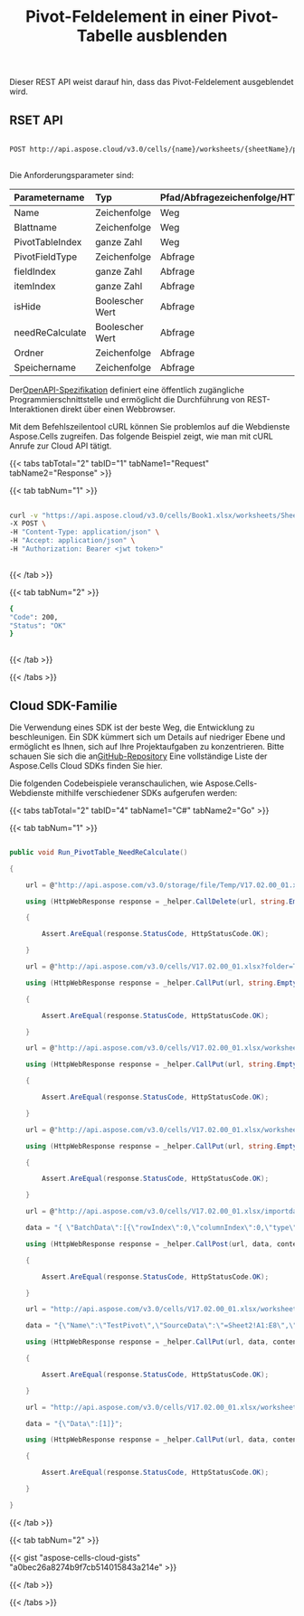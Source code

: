 ﻿---
title: Pivot-Feldelement in einer Pivot-Tabelle ausblenden
second_title: Aspose.Cells Cloud Documen
linktitle: Verstecken
type: docs
url: /de/pivot-tables/hide-pivot-field-item/
aliases: [/hide-pivot-field-item/]
keywords: Hide a pivot field in a pivot table
description: Aspose.Cells Cloud REST API unterstützt das Ausblenden eines Pivot-Felds in der Pivot-Tabelle. SDK unterstützt verschiedene Entwicklungssprachen. Dazu gehören Android, C#, Go, Java, NodeJS, Perl, PHP, Python, Ruby und Swift
weight: 110
---
Dieser REST API weist darauf hin, dass das Pivot-Feldelement ausgeblendet wird.
 
## RSET API
 
```bash
 
POST http://api.aspose.cloud/v3.0/cells/{name}/worksheets/{sheetName}/pivottables/{pivotTableIndex}/PivotField/Hide
 
```
 Die Anforderungsparameter sind:
 
| Parametername| Typ| Pfad/Abfragezeichenfolge/HTTPBody|Beschreibung|
|:- |:- |:- |:- |
| Name| Zeichenfolge| Weg||
| Blattname| Zeichenfolge| Weg||
| PivotTableIndex| ganze Zahl| Weg||
| PivotFieldType| Zeichenfolge| Abfrage||
| fieldIndex| ganze Zahl| Abfrage||
| itemIndex| ganze Zahl| Abfrage||
| isHide| Boolescher Wert| Abfrage||
| needReCalculate| Boolescher Wert| Abfrage| FALSCH|
| Ordner| Zeichenfolge| Abfrage||
| Speichername| Zeichenfolge| Abfrage| Speichername.|
 
 Der[OpenAPI-Spezifikation](https://apireference.aspose.cloud/cells/#/PivotTables/PostPivotTableFieldHideItem) definiert eine öffentlich zugängliche Programmierschnittstelle und ermöglicht die Durchführung von REST-Interaktionen direkt über einen Webbrowser.
 
Mit dem Befehlszeilentool cURL können Sie problemlos auf die Webdienste Aspose.Cells zugreifen. Das folgende Beispiel zeigt, wie man mit cURL Anrufe zur Cloud API tätigt.
 
{{< tabs tabTotal="2" tabID="1" tabName1="Request" tabName2="Response" >}}
 
{{< tab tabNum="1" >}}
 
```bash
 
curl -v "https://api.aspose.cloud/v3.0/cells/Book1.xlsx/worksheets/Sheet1/pivottables/0/PivotField/Hide?pivotFieldType=Row&fieldIndex=0&itemIndex=1&isHide=true&needReCalculate=true" \
-X POST \
-H "Content-Type: application/json" \
-H "Accept: application/json" \
-H "Authorization: Bearer <jwt token>"
 
```
 
{{< /tab >}}
 
{{< tab tabNum="2" >}}
 
```bash
{
"Code": 200,
"Status": "OK"
}
 
```
 
{{< /tab >}}
 
{{< /tabs >}}
 
## Cloud SDK-Familie
 
 Die Verwendung eines SDK ist der beste Weg, die Entwicklung zu beschleunigen. Ein SDK kümmert sich um Details auf niedriger Ebene und ermöglicht es Ihnen, sich auf Ihre Projektaufgaben zu konzentrieren. Bitte schauen Sie sich die an[GitHub-Repository](https://github.com/aspose-cells-cloud) Eine vollständige Liste der Aspose.Cells Cloud SDKs finden Sie hier.
 
Die folgenden Codebeispiele veranschaulichen, wie Aspose.Cells-Webdienste mithilfe verschiedener SDKs aufgerufen werden:
 
 
 
{{< tabs tabTotal="2" tabID="4" tabName1="C#" tabName2="Go" >}}

{{< tab tabNum="1" >}}

```csharp

public void Run_PivotTable_NeedReCalculate()

{

    url = @"http://api.aspose.com/v3.0/storage/file/Temp/V17.02.00_01.xlsx";

    using (HttpWebResponse response = _helper.CallDelete(url, string.Empty, contentType))

    {

        Assert.AreEqual(response.StatusCode, HttpStatusCode.OK);

    }

    url = @"http://api.aspose.com/v3.0/cells/V17.02.00_01.xlsx?folder=Temp";

    using (HttpWebResponse response = _helper.CallPut(url, string.Empty, contentType))

    {

        Assert.AreEqual(response.StatusCode, HttpStatusCode.OK);

    }

    url = @"http://api.aspose.com/v3.0/cells/V17.02.00_01.xlsx/worksheets/PivotSheet?folder=Temp";

    using (HttpWebResponse response = _helper.CallPut(url, string.Empty, contentType))

    {

        Assert.AreEqual(response.StatusCode, HttpStatusCode.OK);

    }

    url = @"http://api.aspose.com/v3.0/cells/V17.02.00_01.xlsx/worksheets/Sheet2?folder=Temp";

    using (HttpWebResponse response = _helper.CallPut(url, string.Empty, contentType))

    {

        Assert.AreEqual(response.StatusCode, HttpStatusCode.OK);

    }

    url = @"http://api.aspose.com/v3.0/cells/V17.02.00_01.xlsx/importdata?folder=Temp";

    data = "{ \"BatchData\":[{\"rowIndex\":0,\"columnIndex\":0,\"type\":\"String\",\"value\":\"Sport\",\"style\":null},{\"rowIndex\":0,\"columnIndex\":1,\"type\":\"String\",\"value\":\"Year\",\"style\":null},{\"rowIndex\":0,\"columnIndex\":2,\"type\":\"String\",\"value\":\"Quarter\",\"style\":null},{\"rowIndex\":0,\"columnIndex\":3,\"type\":\"String\",\"value\":\"Sales\",\"style\":null},{\"rowIndex\":0,\"columnIndex\":4,\"type\":\"String\",\"value\":\"YearSales\",\"style\":null},{\"rowIndex\":1,\"columnIndex\":0,\"type\":\"String\",\"value\":\"Golf\",\"style\":null},{\"rowIndex\":2,\"columnIndex\":0,\"type\":\"String\",\"value\":\"Golf\",\"style\":null},{\"rowIndex\":3,\"columnIndex\":0,\"type\":\"String\",\"value\":\"Tennis\",\"style\":null},{\"rowIndex\":4,\"columnIndex\":0,\"type\":\"String\",\"value\":\"Tennis\",\"style\":null},{\"rowIndex\":5,\"columnIndex\":0,\"type\":\"String\",\"value\":\"Tennis\",\"style\":null},{\"rowIndex\":6,\"columnIndex\":0,\"type\":\"String\",\"value\":\"Tennis\",\"style\":null},{\"rowIndex\":7,\"columnIndex\":0,\"type\":\"String\",\"value\":\"Golf\",\"style\":null},{\"rowIndex\":1,\"columnIndex\":1,\"type\":\"int\",\"value\":\"2014\",\"style\":null},{\"rowIndex\":2,\"columnIndex\":1,\"type\":\"int\",\"value\":\"2014\",\"style\":null},{\"rowIndex\":3,\"columnIndex\":1,\"type\":\"int\",\"value\":\"2014\",\"style\":null},{\"rowIndex\":4,\"columnIndex\":1,\"type\":\"int\",\"value\":\"2013\",\"style\":null},{\"rowIndex\":5,\"columnIndex\":1,\"type\":\"int\",\"value\":\"2013\",\"style\":null},{\"rowIndex\":6,\"columnIndex\":1,\"type\":\"int\",\"value\":\"2013\",\"style\":null},{\"rowIndex\":7,\"columnIndex\":1,\"type\":\"int\",\"value\":\"2013\",\"style\":null},{\"rowIndex\":1,\"columnIndex\":2,\"type\":\"String\",\"value\":\"Qtr3\",\"style\":null},{\"rowIndex\":2,\"columnIndex\":2,\"type\":\"String\",\"value\":\"Qtr4\",\"style\":null},{\"rowIndex\":3,\"columnIndex\":2,\"type\":\"String\",\"value\":\"Qtr3\",\"style\":null},{\"rowIndex\":4,\"columnIndex\":2,\"type\":\"String\",\"value\":\"Qtr4\",\"style\":null},{\"rowIndex\":5,\"columnIndex\":2,\"type\":\"String\",\"value\":\"Qtr3\",\"style\":null},{\"rowIndex\":6,\"columnIndex\":2,\"type\":\"String\",\"value\":\"Qtr3\",\"style\":null},{\"rowIndex\":7,\"columnIndex\":2,\"type\":\"String\",\"value\":\"Qtr3\",\"style\":null},{\"rowIndex\":4,\"columnIndex\":3,\"type\":\"int\",\"value\":\"1500\",\"style\":null},{\"rowIndex\":2,\"columnIndex\":3,\"type\":\"int\",\"value\":\"2000\",\"style\":null},{\"rowIndex\":3,\"columnIndex\":3,\"type\":\"int\",\"value\":\"600\",\"style\":null},{\"rowIndex\":4,\"columnIndex\":3,\"type\":\"int\",\"value\":\"1500\",\"style\":null},{\"rowIndex\":5,\"columnIndex\":3,\"type\":\"int\",\"value\":\"4070\",\"style\":null},{\"rowIndex\":6,\"columnIndex\":3,\"type\":\"int\",\"value\":\"5000\",\"style\":null},{\"rowIndex\":7,\"columnIndex\":3,\"type\":\"int\",\"value\":\"6430\",\"style\":null},{\"rowIndex\":1,\"columnIndex\":4,\"type\":\"int\",\"value\":\"15000\",\"style\":null},{\"rowIndex\":2,\"columnIndex\":4,\"type\":\"int\",\"value\":\"20000\",\"style\":null},{\"rowIndex\":3,\"columnIndex\":4,\"type\":\"int\",\"value\":\"600\",\"style\":null},{\"rowIndex\":4,\"columnIndex\":4,\"type\":\"int\",\"value\":\"1500\",\"style\":null},{\"rowIndex\":5,\"columnIndex\":4,\"type\":\"int\",\"value\":\"4070\",\"style\":null},{\"rowIndex\":6,\"columnIndex\":4,\"type\":\"int\",\"value\":\"5000\",\"style\":null},{\"rowIndex\":7,\"columnIndex\":4,\"type\":\"int\",\"value\":\"6430\",\"style\":null}],\"DestinationWorksheet\":\"Sheet2\",\"IsInsert\":false}";

    using (HttpWebResponse response = _helper.CallPost(url, data, contentType))

    {

        Assert.AreEqual(response.StatusCode, HttpStatusCode.OK);

    }

    url = "http://api.aspose.com/v3.0/cells/V17.02.00_01.xlsx/worksheets/PivotSheet/pivottables?folder=Temp";

    data = "{\"Name\":\"TestPivot\",\"SourceData\":\"=Sheet2!A1:E8\",\"DestCellName\":\"C1\",\"UseSameSource\":true,\"PivotFieldRows\":[0,1],\"PivotFieldColumns\":[2],\"PivotFieldData\":[3,4]}";

    using (HttpWebResponse response = _helper.CallPut(url, data, contentType))

    {

        Assert.AreEqual(response.StatusCode, HttpStatusCode.OK);

    }

    url = "http://api.aspose.com/v3.0/cells/V17.02.00_01.xlsx/worksheets/PivotSheet/pivottables/0/PivotField?pivotFieldType=Row&folder=Temp&needReCalculate=true";

    data = "{\"Data\":[1]}";

    using (HttpWebResponse response = _helper.CallPut(url, data, contentType))

    {

        Assert.AreEqual(response.StatusCode, HttpStatusCode.OK);

    }

}


```

{{< /tab >}}

{{< tab tabNum="2" >}}

{{< gist "aspose-cells-cloud-gists" "a0bec26a8274b9f7cb514015843a214e" >}}

{{< /tab >}}

{{< /tabs >}}






